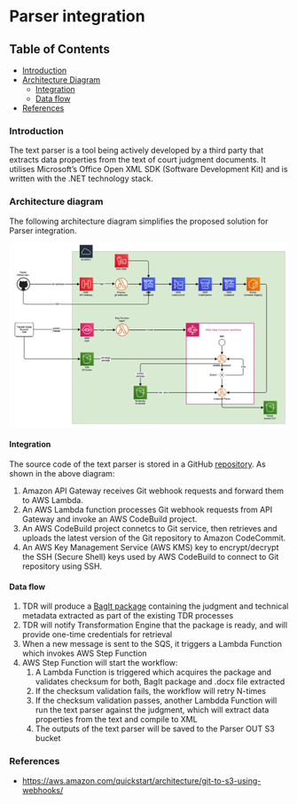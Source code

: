 # Parser integration

## Table of Contents
- [Introduction](#introduction)
- [Architecture Diagram](#architecture-diagram)
    - [Integration](#integration)
    - [Data flow](#data-flow)
- [References](#references)

### Introduction

The text parser is a tool being actively developed by a third party that extracts data properties from the text of court judgment documents. It utilises Microsoft’s Office Open XML SDK (Software Development Kit) and is written with the .NET technology stack. 

### Architecture diagram

The following architecture diagram simplifies the proposed solution for Parser integration.

![pic1](./diagrams/tna-parser-integration.png)

#### Integration

The source code of the text parser is stored in a GitHub [repository](https://github.com/mangiafico/tna-judgments). As shown in the above diagram:


1. Amazon API Gateway receives Git webhook requests and forward them to AWS Lambda.
2. An AWS Lambda function processes Git webhook requests from API Gateway and invoke an AWS CodeBuild project.
3. An AWS CodeBuild project connetcs to Git service, then retrieves and uploads the latest version of the Git repository to Amazon CodeCommit.
4. An AWS Key Management Service (AWS KMS) key to encrypt/decrypt the SSH (Secure Shell) keys used by AWS CodeBuild to connect to Git repository using SSH.

#### Data flow

1. TDR will produce a [BagIt package](https://datatracker.ietf.org/doc/html/rfc8493) containing the judgment and technical metadata extracted as part of the existing TDR processes
2. TDR will notify Transformation Engine that the package is ready, and will provide one-time credentials for retrieval 
3. When a new message is sent to the SQS, it triggers a Lambda Function which invokes AWS Step Function
4. AWS Step Function will start the workflow:
    1. A Lambda Function is triggered which acquires the package and validates checksum for both, BagIt package and .docx file extracted
    2. If the checksum validation fails, the workflow will retry N-times 
    4. If the checksum validation passes, another Lambdda Function will run the text parser against the judgment, which will extract data properties from the text and compile to XML
    5. The outputs of the text parser will be saved to the Parser OUT S3 bucket

### References

- https://aws.amazon.com/quickstart/architecture/git-to-s3-using-webhooks/